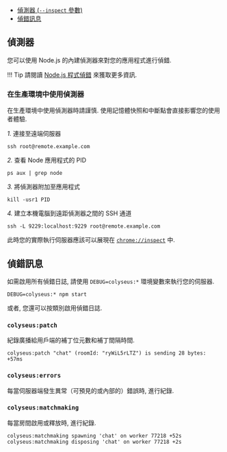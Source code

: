 - [偵測器 (`--inspect` 參數)](#偵測器)
- [偵錯訊息](#偵錯訊息)

## 偵測器

您可以使用 Node.js 的內建偵測器來對您的應用程式進行偵錯.

!!! Tip
    請閱讀 [Node.js 程式偵錯](https://nodejs.org/en/docs/inspector/) 來獲取更多資訊.

### 在生產環境中使用偵測器

在生產環境中使用偵測器時請謹慎. 使用記憶體快照和中斷點會直接影響您的使用者體驗.

*1.* 連接至遠端伺服器

```
ssh root@remote.example.com
```

*2.* 查看 Node 應用程式的 PID

```
ps aux | grep node
```

*3.* 將偵測器附加至應用程式

```
kill -usr1 PID
```

*4.* 建立本機電腦到遠距偵測器之間的 SSH 通道

```
ssh -L 9229:localhost:9229 root@remote.example.com
```

此時您的實際執行伺服器應該可以展現在 [`chrome://inspect`](`chrome://inspect`) 中.

## 偵錯訊息

如需啟用所有偵錯日誌, 請使用 `DEBUG=colyseus:*` 環境變數來執行您的伺服器.

```
DEBUG=colyseus:* npm start
```

或者, 您還可以按類別啟用偵錯日誌.

### `colyseus:patch`

紀錄廣播給用戶端的補丁位元數和補丁間隔時間.

```
colyseus:patch "chat" (roomId: "ryWiL5rLTZ") is sending 28 bytes: +57ms
```

### `colyseus:errors`

每當伺服器端發生異常（可預見的或內部的）錯誤時, 進行紀錄.

### `colyseus:matchmaking`

每當房間啟用或釋放時, 進行紀錄.

```
colyseus:matchmaking spawning 'chat' on worker 77218 +52s
colyseus:matchmaking disposing 'chat' on worker 77218 +2s
```
